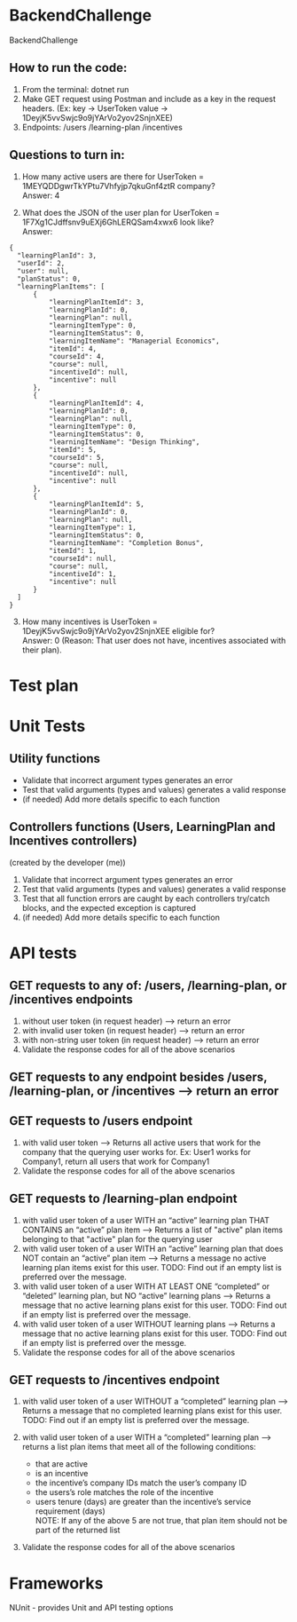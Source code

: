 # BackendChallenge
BackendChallenge


## How to run the code:
1. From the terminal:  dotnet run
2. Make GET request using Postman and include as a key in the request headers.
(Ex: key -> UserToken   value -> 1DeyjK5vvSwjc9o9jYArVo2yov2SnjnXEE)
3. Endpoints: 
/users 
/learning-plan 
/incentives


## Questions to turn in:

 1. How many active users are there for UserToken = 1MEYQDDgwrTkYPtu7Vhfyjp7qkuGnf4ztR company?  
  Answer: 4



  2. What does the JSON of the user plan for UserToken = 1F7Xg1CJdffsnv9uEXj6GhLERQSam4xwx6 look like?  
  Answer: 
  ```
  {
    "learningPlanId": 3,
    "userId": 2,
    "user": null,
    "planStatus": 0,
    "learningPlanItems": [
        {
            "learningPlanItemId": 3,
            "learningPlanId": 0,
            "learningPlan": null,
            "learningItemType": 0,
            "learningItemStatus": 0,
            "learningItemName": "Managerial Economics",
            "itemId": 4,
            "courseId": 4,
            "course": null,
            "incentiveId": null,
            "incentive": null
        },
        {
            "learningPlanItemId": 4,
            "learningPlanId": 0,
            "learningPlan": null,
            "learningItemType": 0,
            "learningItemStatus": 0,
            "learningItemName": "Design Thinking",
            "itemId": 5,
            "courseId": 5,
            "course": null,
            "incentiveId": null,
            "incentive": null
        },
        {
            "learningPlanItemId": 5,
            "learningPlanId": 0,
            "learningPlan": null,
            "learningItemType": 1,
            "learningItemStatus": 0,
            "learningItemName": "Completion Bonus",
            "itemId": 1,
            "courseId": null,
            "course": null,
            "incentiveId": 1,
            "incentive": null
        }
    ]
}
```

3. How many incentives is UserToken = 1DeyjK5vvSwjc9o9jYArVo2yov2SnjnXEE eligible for?   
 Answer: 0 (Reason: That user does not have, incentives associated with their plan).
 
 
# Test plan
# Unit Tests

## Utility functions
- Validate that incorrect argument types generates an error
- Test that valid arguments (types and values) generates a valid response
- (if needed) Add more details specific to each function

## Controllers functions (Users, LearningPlan and Incentives controllers)
(created by the developer (me))
1. Validate that incorrect argument types generates an error
2. Test that valid arguments (types and values) generates a valid response
3. Test that all function errors are caught by each controllers try/catch blocks, and the expected exception is captured
4. (if needed) Add more details specific to each function

# API tests

## GET requests to any of: /users, /learning-plan, or /incentives endpoints
1. without user token (in request header) —>  return an error
2. with invalid user token (in request header) —> return an error
3. with non-string user token (in request header) —> return an error
4. Validate the response codes for all of the above scenarios

## GET requests to any endpoint besides  /users, /learning-plan, or /incentives —> return an error

## GET requests to  /users endpoint
1. with valid user token —> Returns all active users that work for the company that the querying user works for. Ex: User1 works for Company1, return all users  that work for Company1
2. Validate the response codes for all of the above scenarios

## GET requests to  /learning-plan endpoint
1. with valid user token of a user WITH an “active” learning plan THAT CONTAINS an  “active” plan item —> Returns a list of "active" plan items belonging to that "active" plan for the querying user
2. with valid user token of a user WITH an “active” learning plan that does NOT contain an “active” plan item —> Returns a message no active learning plan items exist for this user. TODO: Find out if an empty list is preferred over the message.
3. with valid user token of a user WITH AT LEAST ONE “completed” or “deleted” learning plan, but NO “active” learning plans —> Returns a message that no active learning plans exist for this user. TODO: Find out if an empty list is preferred over the message.
4. with valid user token of a user WITHOUT learning plans —> Returns a message that no active learning plans exist for this user. TODO: Find out if an empty list is preferred over the messge.
5. Validate the response codes for all of the above scenarios

## GET requests to  /incentives endpoint
1. with valid user token of a user WITHOUT a “completed” learning plan —> Returns a message that no completed learning plans exist for this user. TODO: Find out if an empty list is preferred over the message.
2. with valid user token of a user WITH a “completed” learning plan —> returns a list plan items that meet all of the following conditions: 
    - that are active
    - is an incentive
    - the incentive’s company IDs match the user’s company ID
    - the users’s role matches the role of the incentive
    - users tenure (days) are greater than the incentive’s service requirement (days)  
NOTE: If any of the above 5 are not true, that plan item should not be part of the returned list

3. Validate the response codes for all of the above scenarios

# Frameworks
NUnit - provides Unit and API testing options


